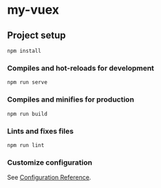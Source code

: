 # my-vuex

## Project setup
<!-- 项目设置 -->
```
npm install
```

### Compiles and hot-reloads for development
<!-- 编译和热重载以进行开发 -->
```
npm run serve
```

### Compiles and minifies for production
<!-- 为生产环境进行编译和缩小 -->
```
npm run build
```

### Lints and fixes files
<!-- Lints 和修复文件 -->
```
npm run lint
```

### Customize configuration
<!-- 自定义配置 -->
<!-- 请参阅配置参考。 -->
See [Configuration Reference](https://cli.vuejs.org/config/).
